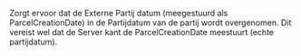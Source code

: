 Zorgt ervoor dat de Externe Partij datum (meegestuurd als ParcelCreationDate) in de Partijdatum van de partij wordt overgenomen. Dit vereist wel dat de Server kant de ParcelCreationDate meestuurt (echte partijdatum).